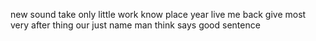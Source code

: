 new
 sound
 take
 only
 little
 work
 know
 place
 year
 live
 me
 back
 give
 most
 very
 after
 thing
 our
 just
 name
 man
 think
 says
 good
 sentence
